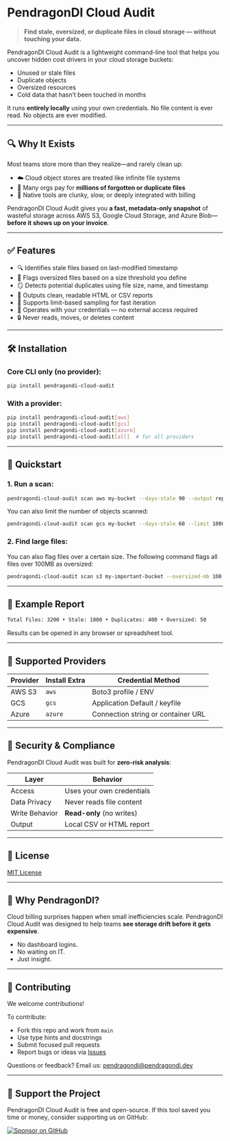 # PendragonDI Cloud Audit

> **Find stale, oversized, or duplicate files in cloud storage — without touching your data.**

PendragonDI Cloud Audit is a lightweight command-line tool that helps you uncover hidden cost drivers in your cloud storage buckets:
- Unused or stale files
- Duplicate objects
- Oversized resources
- Cold data that hasn’t been touched in months

It runs **entirely locally** using your own credentials. No file content is ever read. No objects are ever modified.

---

## 🔍 Why It Exists

Most teams store more than they realize—and rarely clean up:

- ☁️ Cloud object stores are treated like infinite file systems
- 💸 Many orgs pay for **millions of forgotten or duplicate files**
- 🧱 Native tools are clunky, slow, or deeply integrated with billing

PendragonDI Cloud Audit gives you **a fast, metadata-only snapshot** of wasteful storage across AWS S3, Google Cloud Storage, and Azure Blob—**before it shows up on your invoice**.

---

## ✅ Features

- 🔍 Identifies stale files based on last-modified timestamp
- 🐘 Flags oversized files based on a size threshold you define
- 🪞 Detects potential duplicates using file size, name, and timestamp
- 🧾 Outputs clean, readable HTML or CSV reports
- 🧪 Supports limit-based sampling for fast iteration
- 🔐 Operates with your credentials — no external access required
- 🔒 Never reads, moves, or deletes content

---

## 🛠️ Installation

### Core CLI only (no provider):

```bash
pip install pendragondi-cloud-audit
````

### With a provider:

```bash
pip install pendragondi-cloud-audit[aws]
pip install pendragondi-cloud-audit[gcs]
pip install pendragondi-cloud-audit[azure]
pip install pendragondi-cloud-audit[all]  # for all providers
```

---

## 🚀 Quickstart

### 1. Run a scan:

```bash
pendragondi-cloud-audit scan aws my-bucket --days-stale 90 --output report.html
```

You can also limit the number of objects scanned:

```bash
pendragondi-cloud-audit scan gcs my-bucket --days-stale 60 --limit 10000 --output audit.csv
```

### 2. Find large files:

You can also flag files over a certain size. The following command flags all files over 100MB as oversized:

```bash
pendragondi-cloud-audit scan s3 my-important-bucket --oversized-mb 100
```

---

## 📄 Example Report

```html
Total Files: 3200 • Stale: 1800 • Duplicates: 400 • Oversized: 50
```

Results can be opened in any browser or spreadsheet tool.

---

## 🧰 Supported Providers

| Provider | Install Extra | Credential Method                  |
| -------- | ------------- | ---------------------------------- |
| AWS S3   | `aws`         | Boto3 profile / ENV                |
| GCS      | `gcs`         | Application Default / keyfile      |
| Azure    | `azure`       | Connection string or container URL |

---

## 🔐 Security & Compliance

PendragonDI Cloud Audit was built for **zero-risk analysis**:

| Layer          | Behavior                  |
| -------------- | ------------------------- |
| Access         | Uses your own credentials |
| Data Privacy   | Never reads file content  |
| Write Behavior | **Read-only** (no writes) |
| Output         | Local CSV or HTML report  |

---

## 📜 License

[MIT License](LICENSE)

---

## 🧭 Why PendragonDI?

Cloud billing surprises happen when small inefficiencies scale.
PendragonDI Cloud Audit was designed to help teams **see storage drift before it gets expensive**.

* No dashboard logins.
* No waiting on IT.
* Just insight.

---

## 🤝 Contributing

We welcome contributions!

To contribute:

* Fork this repo and work from `main`
* Use type hints and docstrings
* Submit focused pull requests
* Report bugs or ideas via [Issues](https://github.com/PendragonDI/pendragondi-cloud-audit/issues)

Questions or feedback? Email us: [pendragondi@pendragondi.dev](mailto:pendragondi@pendragondi.dev)

---

## 💖 Support the Project

PendragonDI Cloud Audit is free and open-source.
If this tool saved you time or money, consider supporting us on GitHub:

[![Sponsor on GitHub](https://img.shields.io/badge/Sponsor-💖-pink?style=flat)](https://github.com/sponsors/jinpendragon)
